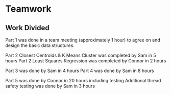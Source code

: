 # Teamwork

## Work Divided

Part 1 was done in a team meeting (approximately 1 hour) to agree on and design the basic data structures.

Part 2 Closest Centroids & K Means Cluster was completed by Sam in 5 hours
Part 2 Least Squares Regression was completed by Connor in 2 hours

Part 3 was done by Sam in 4 hours
Part 4 was done by Sam in 8 hours

Part 5 was done by Connor in 20 hours including testing
Additional thread safety testing was done by Sam in 3 hours